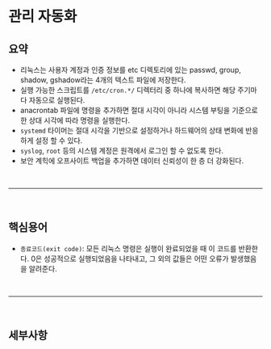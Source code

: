 # 관리 자동화
## 요약
- 리눅스는 사용자 계정과 인증 정보를 etc 디렉토리에 있는 passwd, group, shadow, gshadow라는 4개의 텍스트 파일에 저장한다.
- 실행 가능한 스크립트를 `/etc/cron.*/` 디렉터리 중 하나에 복사하면 해당 주기마다 자동으로 실행된다.
- anacrontab 파일에 명령을 추가하면 절대 시각이 아니라 시스템 부팅을 기준으로 한 상대 시각에 따라 명령을 실행한다.
- `systemd` 타이머는 절대 시각을 기반으로 설정하거나 하드웨어의 상태 변화에 반응하게 설정 할 수 있다.
- `syslog`, `root` 등의 시스템 계정은 원격에서 로그인 할 수 없도록 한다.
- 보안 계힉에 오프사이트 백업을 추가하면 데이터 신뢰성이 한 층 더 강화된다.

<br><hr><br>

## 핵심용어
- `종료코드(exit code)`: 모든 리눅스 명령은 실행이 완료되었을 때 이 코드를 반환한다. 0은 성공적으로 실행되었음을 나타내고, 그 외의 값들은 어떤 오류가 발생했음을 알려준다.


<br><hr><br>


## 세부사항

<br>